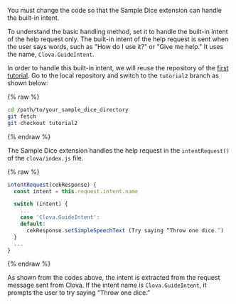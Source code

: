 ﻿You must change the code so that the Sample Dice extension can handle the built-in intent.

To understand the basic handling method, set it to handle the built-in intent of the help request only.
The built-in intent of the help request is sent when the user says words, such as "How do I use it?" or "Give me help." It uses the name, `Clova.GuideIntent`.

In order to handle this built-in intent, we will reuse the repository of the [first tutorial](/CEK/Tutorials/Build_Simple_Extension.md).
Go to the local repository and switch to the `tutorial2` branch as shown below:

{% raw %}
```bash
cd /path/to/your_sample_dice_directory
git fetch
git checkout tutorial2
```
{% endraw %}

The Sample Dice extension handles the help request in the `intentRequest()` of the `clova/index.js` file.

{% raw %}
```javascript
intentRequest(cekResponse) {
  const intent = this.request.intent.name

  switch (intent) {
    ...
    case 'Clova.GuideIntent':
    default:
      cekResponse.setSimpleSpeechText (Try saying “Throw one dice.”)
  }
  ...
}
```
{% endraw %}

As shown from the codes above, the intent is extracted from the request message sent from Clova. If the intent name is `Clova.GuideIntent`, it prompts the user to try saying “Throw one dice.”

